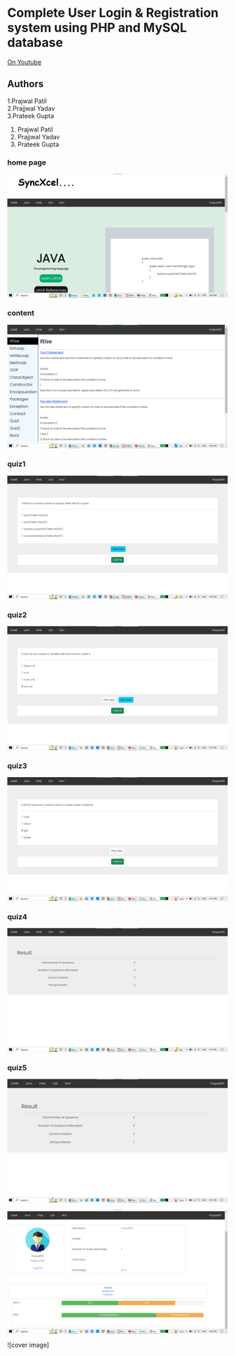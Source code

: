 # Complete User Login & Registration system using PHP and MySQL database


[On Youtube](https://youtu.be/QxZxHUf7c_0)

## Authors
1.Prajwal Patil<br>
2.Prajjwal Yadav<br>
3.Prateek Gupta<br>
<ol>
  <li>Prajwal Patil</li>
  <li>Prajjwal Yadav</li>
  <li>Prateek Gupta</li>
</ol>

### home page
![home page](e%20Learn/home%20page.png)

### content
![home page](e%20Learn/content.png)

### quiz1
![quiz1](e%20Learn/quiz1.png)

### quiz2
![quiz2](e%20Learn/quiz2.png)

### quiz3
![quiz3](e%20Learn/quiz3.png)

### quiz4
![quiz4](e%20Learn/quiz4.png)

### quiz5
![quiz5](e%20Learn/quiz5.png)


![Rama](e%20Learn/profile.png)


![cover image]
